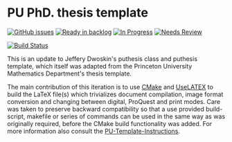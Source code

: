 PU PhD. thesis template
=======================

[![GitHub issues](https://img.shields.io/github/issues/zbeekman/PU-thesis-template.svg?style=plastic)](https://github.com/zbeekman/PU-thesis-template/issues)
[![Ready in backlog](https://badge.waffle.io/zbeekman/PU-thesis-template.png?label=Ready&title=Ready)](https://waffle.io/zbeekman/PU-thesis-template)
[![In Progress](https://badge.waffle.io/zbeekman/PU-thesis-template.png?label=In%20Progress&title=In%20Progress)](https://waffle.io/zbeekman/PU-thesis-template)
[![Needs Review](https://badge.waffle.io/zbeekman/PU-thesis-template.png?label=Needs%20Review&title=Needs%20Review)](https://waffle.io/zbeekman/PU-thesis-template)

[![Build Status](https://travis-ci.org/zbeekman/PU-thesis-template.svg)](https://travis-ci.org/zbeekman/PU-thesis-template)

This is an update to Jeffery Dwoskin's puthesis class and puthesis
template, which itself was adapted from the Princeton University
Mathematics Department's thesis template.

The main contribution of this iteration is to use
[CMake](http://cmake.org) and
[UseLATEX](https://github.com/kmorel/UseLATEX) to build the LaTeX
file(s) which trivializes document compilation, image format
conversion and changing between digital, ProQuest and print
modes. Care was taken to preserve backward compatibility so that a use
provided build-script, makefile or series of commands can be used in
the same way as was originally required, before the CMake build
functionality was added. For more information also consult the
[PU-Template-Instructions](./PU-Template-Instructions.pdf).
